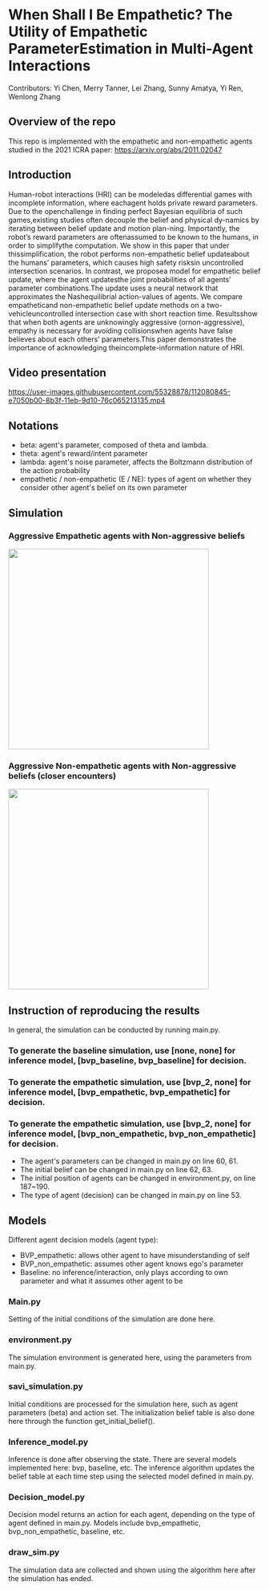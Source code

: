 # When Shall I Be Empathetic? The Utility of Empathetic ParameterEstimation in Multi-Agent Interactions

Contributors: Yi Chen, Merry Tanner, Lei Zhang, Sunny Amatya, Yi Ren, Wenlong Zhang

## Overview of the repo

This repo is implemented with the empathetic and non-empathetic agents studied in the 2021 ICRA paper: https://arxiv.org/abs/2011.02047

## Introduction

Human-robot  interactions  (HRI)  can  be  modeledas differential games with incomplete information, where eachagent   holds   private   reward   parameters.   Due   to   the   openchallenge in finding perfect Bayesian equilibria of such games,existing  studies  often  decouple  the  belief  and  physical  dy-namics  by  iterating  between  belief  update  and  motion  plan-ning.  Importantly,  the  robot’s  reward  parameters  are  oftenassumed  to  be  known  to  the  humans,  in  order  to  simplifythe   computation.   We   show   in   this   paper   that   under   thissimplification, the robot performs non-empathetic belief updateabout the humans’ parameters, which causes high safety risksin uncontrolled intersection scenarios. In contrast, we proposea model for empathetic belief update, where the agent updatesthe  joint  probabilities  of  all  agents’  parameter  combinations.The update uses a neural network that approximates the Nashequilibrial  action-values  of  agents.  We  compare  empatheticand  non-empathetic  belief  update  methods  on  a  two-vehicleuncontrolled intersection case with short reaction time. Resultsshow  that  when  both  agents  are  unknowingly  aggressive  (ornon-aggressive),  empathy  is  necessary  for  avoiding  collisionswhen agents have false believes about each others’ parameters.This paper demonstrates the importance of acknowledging theincomplete-information  nature  of  HRI.

## Video presentation


https://user-images.githubusercontent.com/55328878/112080845-e7050b00-8b3f-11eb-9d10-76c065213135.mp4



## Notations
- beta: agent's parameter, composed of theta and lambda.
- theta: agent's reward/intent parameter
- lambda: agent's noise parameter, affects the Boltzmann distribution of the action probability
- empathetic / non-empathetic (E / NE): types of agent on whether they consider other agent's belief on its own parameter


## Simulation
### Aggressive Empathetic agents with Non-aggressive beliefs
<a href="url"><img src="./plot/movie_E_theta1=na_theta2=na_time_horizon=3.0.gif" height="400" width="400" ></a>


### Aggressive Non-empathetic agents with Non-aggressive beliefs (closer encounters)
<a href="url"><img src="./plot/movie_NE_theta1=na_theta2=na_time_horizon=3.0.gif" height="400" width="400" ></a>

## Instruction of reproducing the results <a name="instruction"></a>
In general, the simulation can be conducted by 
running main.py. 
### To generate the baseline simulation, use [none, none] for inference model, [bvp_baseline, bvp_baseline] for decision.
### To generate the empathetic simulation, use [bvp_2, none] for inference model, [bvp_empathetic, bvp_empathetic] for decision.
### To generate the empathetic simulation, use [bvp_2, none] for inference model, [bvp_non_empathetic, bvp_non_empathetic] for decision.
- The agent's parameters can be changed in main.py on line 60, 61.
- The initial belief can be changed in main.py on line 62, 63.
- The initial position of agents can be changed in environment.py, on line 187~190.
- The type of agent (decision) can be changed in main.py on line 53.

## Models
Different agent decision models (agent type):
- BVP_empathetic: allows other agent to have misunderstanding of self
- BVP_non_empathetic: assumes other agent knows ego's parameter
- Baseline: no inference/interaction, only plays according to own parameter and what it assumes other agent to be 

### Main.py

Setting of the initial conditions of the simulation are done here. 

### environment.py

The simulation environment is generated here, using the parameters
from main.py. 

### savi_simulation.py

Initial conditions are processed for the simulation here, such as
agent parameters (beta) and action set. The initialization belief table 
is also done here through the function get_initial_belief(). 

### Inference_model.py

Inference is done after observing the state. There are several models
implemented here: bvp, baseline, etc. 
The inference algorithm updates the belief table at each time step using the 
selected model defined in main.py.

### Decision_model.py

Decision model returns an action for each agent, depending on the type
of agent defined in main.py. Models include bvp_empathetic, bvp_non_empathetic,
baseline, etc.

### draw_sim.py

The simulation data are collected and shown using the algorithm here
after the simulation has ended.





